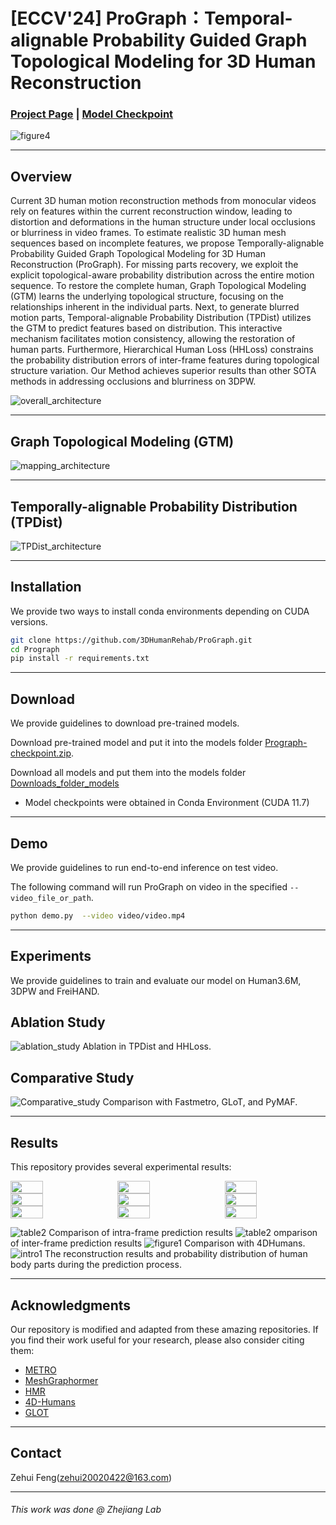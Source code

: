 # [ECCV'24] ProGraph：Temporal-alignable Probability Guided Graph Topological Modeling for 3D Human Reconstruction
### [Project Page](http://124.70.164.141:8081/) | [Model Checkpoint](https://huggingface.co/Yanggenfan/ProGraph/tree/main)


![figure4](./assert/first.png)




---

## Overview
Current 3D human motion reconstruction methods from monocular videos rely on features within the current reconstruction window, leading to distortion and deformations in the human structure under local occlusions or blurriness in video frames. To estimate realistic 3D human mesh sequences based on incomplete features, we propose Temporally-alignable Probability Guided Graph Topological Modeling for 3D Human Reconstruction (ProGraph). For missing parts recovery, we exploit the explicit topological-aware probability distribution across the entire motion sequence. To restore the complete human, Graph Topological Modeling (GTM) learns the underlying topological structure, focusing on the relationships inherent in the individual parts. Next, to generate blurred motion parts, Temporal-alignable Probability Distribution (TPDist) utilizes the GTM to predict features based on distribution. This interactive mechanism facilitates motion consistency, allowing the restoration of human parts. Furthermore, Hierarchical Human Loss (HHLoss) constrains the probability distribution errors of inter-frame features during topological structure variation. Our Method achieves superior results than other SOTA methods in addressing occlusions and blurriness on 3DPW.

![overall_architecture](./assert/pipeline.png)


---

## Graph Topological Modeling (GTM)
![mapping_architecture](./assert/mapping.png)


---
## Temporally-alignable Probability Distribution (TPDist)
![TPDist_architecture](./assert/TPDist.png)

---

## Installation
We provide two ways to install conda environments depending on CUDA versions. 

```bash
git clone https://github.com/3DHumanRehab/ProGraph.git
cd Prograph
pip install -r requirements.txt
```

---

## Download
We provide guidelines to download pre-trained models.

Download pre-trained model and put it into the models folder [Prograph-checkpoint.zip](https://huggingface.co/Yanggenfan/P-BET/resolve/main/P-BET-checkpoint.zip?download=true). 

Download all models and put them into the models folder    [Downloads_folder_models](https://huggingface.co/Yanggenfan/ProGraph/tree/main/models)


<a name="model_checkpoint"></a>

- Model checkpoints were obtained in Conda Environment (CUDA 11.7)

---

## Demo
We provide guidelines to run end-to-end inference on test video.

The following command will run ProGraph on video in the specified `--video_file_or_path`.

```bash
python demo.py  --video video/video.mp4
```

---

## Experiments
We provide guidelines to train and evaluate our model on Human3.6M, 3DPW and FreiHAND. 

## Ablation Study
![ablation_study](./assert/ablation_study.png)
Ablation in TPDist and HHLoss.
## Comparative Study
![Comparative_study](./assert/compare_study.png)
Comparison with Fastmetro, GLoT, and PyMAF.


---

## Results
This repository provides several experimental results:
<div style="display: flex; justify-content: space-between;">
    <img src="./assert/1_pro -original-original1.gif" width="32%" height="auto">
    <img src="./assert/2_pro -original-original (2).gif" width="32%" height="auto">
    <img src="./assert/5_pro -original-original.gif" width="32%" height="auto">
</div>
<div style="display: flex; justify-content: space-between;">
    <img src="./assert/2_pro -original-original (1).gif" width="32%" height="auto">
    <img src="./assert/3_pro -original-original (1).gif" width="32%" height="auto">
    <img src="./assert/4_pro -original-original.gif" width="32%" height="auto">
</div>
<div style="display: flex; justify-content: space-between;">
    <img src="./assert/4_1_pro -original-original.gif" width="32%" height="auto">
    <img src="./assert/2_pro -original-original.gif" width="32%" height="auto">
    <img src="./assert/3_pro -original-original.gif" width="32%" height="auto">
</div>

![table2](./assert/compare.png)
Comparison of intra-frame prediction results
![table2](./assert/compare1.png)
omparison of inter-frame prediction results
![figure1](./assert/human4d_hightlight.png)
Comparison with 4DHumans.
![intro1](./assert/occur.png)
The reconstruction results and probability distribution of human body parts during the prediction process.


---

## Acknowledgments

Our repository is modified and adapted from these amazing repositories. If you find their work useful for your research, please also consider citing them:
- [METRO](https://github.com/microsoft/MeshTransformer)          
- [MeshGraphormer](https://github.com/microsoft/MeshGraphormer)
- [HMR](https://github.com/akanazawa/hmr)
- [4D-Humans](https://github.com/shubham-goel/4D-Humans)
- [GLOT](https://github.com/sxl142/GLoT)

---

## Contact
Zehui Feng(zehui20020422@163.com)

---
###### *This work was done @ Zhejiang Lab*